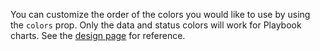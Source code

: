 You can customize the order of the colors you would like to use by using the `colors` prop. Only the data and status colors will work for Playbook charts. See the [design page](https://playbook.powerapp.cloud/token/colors) for reference.